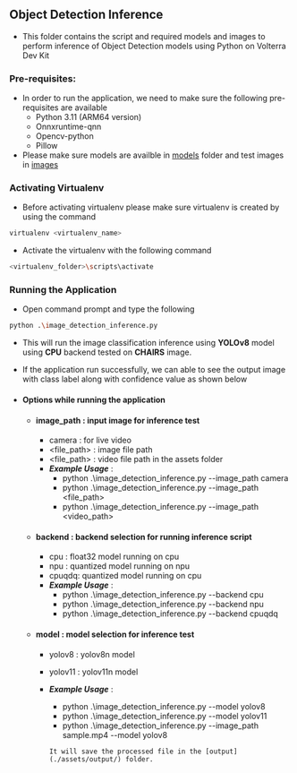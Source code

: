 ## Object Detection Inference

- This folder contains the script and required models and images to perform inference of Object Detection models using Python on Volterra
Dev Kit

### Pre-requisites:

- In order to run the application, we need to make sure the following pre-requisites are available
    - Python 3.11 (ARM64 version)
    - Onnxruntime-qnn
    - Opencv-python
    - Pillow
- Please make sure models are availble in [models](./assets/models/) folder and test images in [images](./assets/images/)

### Activating Virtualenv

- Before activating virtualenv please make sure virtualenv is created by using the command
```bash
virtualenv <virtualenv_name>
```
- Activate the virtualenv with the following command
```bash
<virtualenv_folder>\scripts\activate
```

### Running the Application
- Open command prompt and type the following
```bash
python .\image_detection_inference.py
```
- This will run the image classification inference using **YOLOv8** model using **CPU** backend tested on **CHAIRS** image. 
- If the application run successfully, we can able to see the output image with class label along with confidence value as shown below

- #### Options while running the application
    - #### image_path : input image for inference test
        - camera : for live video
        - <file_path> : image file path
        - <file_path> : video file path in the assets folder
        - ***Example Usage*** : 
            - python .\image_detection_inference.py --image_path camera
            - python .\image_detection_inference.py --image_path <file_path>
            - python .\image_detection_inference.py --image_path <video_path>
    - #### backend : backend selection for running inference script
        - cpu : float32 model running on cpu
        - npu : quantized model running on npu
        - cpuqdq: quantized model running on cpu
        - ***Example Usage*** : 
            - python .\image_detection_inference.py --backend cpu
            - python .\image_detection_inference.py --backend npu
            - python .\image_detection_inference.py --backend cpuqdq
    - #### model : model selection for inference test
        - yolov8 : yolov8n model
        - yolov11 : yolov11n model
        - ***Example Usage*** : 
            - python .\image_detection_inference.py --model yolov8
            - python .\image_detection_inference.py --model yolov11
            - python .\image_detection_inference.py --image_path sample.mp4 --model yolov8
            
            `It will save the processed file in the [output](./assets/output/) folder.`
